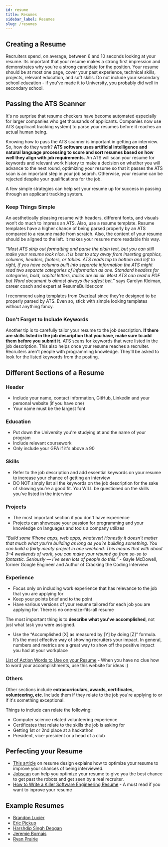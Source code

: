 ```yaml
---
id: resume
title: Resumes
sidebar_label: Resumes
slug: /resumes
---
```


## Creating a Resume

Recruiters spend, on average, between 6 and 10 seconds looking at your resume. Its important that your resume makes a
strong first impression and demonstrates why you're a strong candidate for the position. Your resume should be at most
one page, cover your past experience, technical skills, projects, relevant education, and soft skills. Do not include
your secondary school education - if you've made it to University, you probably did well in secondary school.

## Passing the ATS Scanner

It's no surprise that resume checkers have become automated especially for larger companies who get thousands of applicants. Companies now use ATS (applicant tracking system) to parse your resumes before it reaches an actual human being.

Knowing how to pass the ATS scanner is important in getting an interview. So, how do they work? **ATS software uses artificial intelligence and natural language processing to score and sort resumes based on how well they align with job requirements.** An ATS will scan your resume for keywords and relevant work history to make a decision on whether you will advance to the next round, optimizing your resume so that it passes the ATS scan is an important step in your job search. Otherwise, your resume can be rejected despite your qualifications for the job.

A few simple strategies can help set your resume up for success in passing through an applicant tracking system.

### Keep Things Simple

An aesthetically pleasing resume with headers, different fonts, and visuals won’t do much to impress an ATS. Also, use a resume template. Resume templates have a higher chance of being parsed properly by an ATS compared to a resume made from scratch. Also, the content of your resume should be aligned to the left. It makes your resume more readable this way.

_“Most ATS strip out formatting and parse the plain text, but you can still make your resume look nice. It is best to stay away from inserting graphics, columns, headers, footers, or tables. ATS reads top to bottom and left to right, if you have columns built into separate information the ATS might read two separate categories of information as one. Standard headers for categories, bold, capital letters, italics are all ok. Most ATS can read a PDF but Word document is almost always the safest bet.”_ says Carolyn Kleiman, career coach and expert at ResumeBuilder.com

I recommend using templates from [Overleaf](https://www.overleaf.com/latex/templates/tagged/cv) since they're designed to be properly parsed by ATS. Even so, stick with simple looking templates without anything fancy.

### Don't Forget to Include Keywords

Another tip is to carefully tailor your resume to the job description. **If there are skills listed in the job description that you have, make sure to add them before you submit it.** ATS scans for keywords that were listed in the job description. This also helps once your resume reaches a recruiter. Recruiters aren't people with programming knowledge. They'll be asked to look for the listed keywords from the posting.

## Different Sections of a Resume

### Header

- Include your name, contact information, GitHub, Linkedin and your personal website (if you have one)
- Your name must be the largest font

### Education

- Put down the University you're studying at and the name of your program
- Include relevant coursework
- Only include your GPA if it's above a 90

### Skills

- Refer to the job description and add essential keywords on your resume to increase your chance of getting an interview
- DO NOT simply list all the keywords on the job description for the sake of showing you’re a good fit. You WILL be questioned on the skills you've listed in the interview

### Projects

- The most important section if you don't have experience
- Projects can showcase your passion for programming and your knowledge on languages and tools a company utilizes

_“Build some iPhone apps, web apps, whatever! Honestly it doesn’t matter that much what you’re building as long as you’re building something. You can build a fairly meaty project in one weekend. This means that with about 3–4 weekends of work, you can make your résumé go from so-so to fantastic. Seriously — I’ve seen lots of people do this.”_ - Gayle McDowell, former Google Engineer and Author of Cracking the Coding Interview

### Experience

- Focus only on including work experience that has relevance to the job that you are applying for
- Keep your points brief and to the point
- Have various versions of your resume tailored for each job you are applying for. There is no one-size-fits-all resume

The most important thing is to **describe what you've accomplished**, not just what task you were assigned.

- Use the “Accomplished [X] as measured by [Y] by doing [Z]” formula. It’s the most effective way of showing recruiters your impact. In general, numbers and metrics are a great way to show off the positive impact you had at your workplace

[List of Action Words to Use on your Resume](https://www.colorado.edu/career/job-searching/resumes-and-cover-letters/resumes/action-verbs-use-your-resume) - When you have no clue how to word your accomplishments, use this website for ideas :)

### Others

Other sections include **extracurriculars, awards, certificates, volunteering, etc**. Include them if they relate to the job you're applying to or if it's something exceptional.

Things to include can relate the following:

- Computer science related volunteering experience
- Certificates that relate to the skills the job is asking for
- Getting 1st or 2nd place at a hackathon
- President, vice-president or a head of a club

## Perfecting your Resume

- [This article](https://www.gautamtata.com/blog/get-a-job-1) on resume design explains how to optimize your resume to
  improve your chances of being interviewed.
- [Jobscan](https://www.jobscan.co) can help you optimize your resume to give you the best chance to get past the robots
  and get seen by a real recruiter.
- [How to Write a Killer Software Engineering Resume](https://www.freecodecamp.org/news/writing-a-killer-software-engineering-resume-b11c91ef699d/) - A must read if you want to inprove your resume

## Example Resumes

- [Brandon Lucier](https://scet.ch/resume)
- [Eric Pickup](https://drive.google.com/file/d/1QUNbEYP0TBf33-JeCfXFwp_eoqI5YDql/view)
- [Harshdip Singh Deogan](https://hsdeogan.com/Resume-HarshdipSinghDeogan.pdf)
- [Jeremie Bornais](https://jeremie.bornais.ca/Bornais_Jeremie_Resume.pdf)
- [Ryan Prairie](https://ryanprairie.com/static/extras/resume.pdf)
